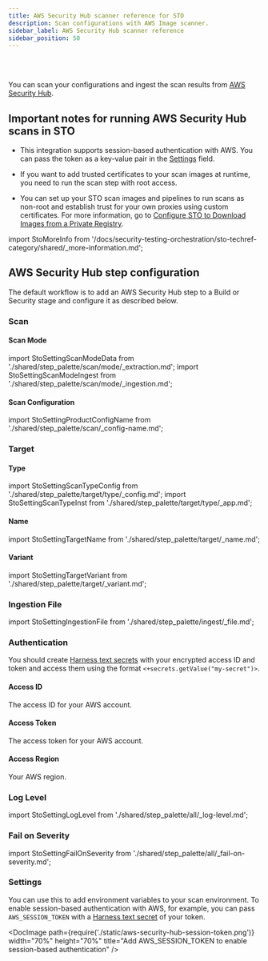 ```yaml
---
title: AWS Security Hub scanner reference for STO
description: Scan configurations with AWS Image scanner.
sidebar_label: AWS Security Hub scanner reference
sidebar_position: 50
---
```



<DocsTag   text="Configuration scanners" backgroundColor= "#cbe2f9" textColor="#0b5cad"   link="/docs/security-testing-orchestration/sto-techref-category/security-step-settings-reference#configuration-scanners"  />
<DocsTag  text="Extraction" backgroundColor= "#e3cbf9" textColor="#5c0bad" link="/docs/security-testing-orchestration/orchestrate-and-ingest/sto-workflows-overview/#extraction-scans-in-sto" />
<DocsTag  text="Ingestion" backgroundColor= "#e3cbf9" textColor="#5c0bad" link="/docs/security-testing-orchestration/orchestrate-and-ingest/ingestion-workflows/ingest-scan-results-into-an-sto-pipeline/" />
<br/>
<br/>

You can scan your configurations and ingest the scan results from [AWS Security Hub](https://docs.aws.amazon.com/securityhub/latest/userguide/what-is-securityhub.html). 

## Important notes for running AWS Security Hub scans in STO

- This integration supports session-based authentication with AWS. You can pass the token as a key-value pair in the [Settings](#settings) field.

- If you want to add trusted certificates to your scan images at runtime, you need to run the scan step with root access. 

- You can set up your STO scan images and pipelines to run scans as non-root and establish trust for your own proxies using custom certificates. For more information, go to [Configure STO to Download Images from a Private Registry](/docs/security-testing-orchestration/use-sto/set-up-sto-pipelines/download-images-from-private-registry).


import StoMoreInfo from '/docs/security-testing-orchestration/sto-techref-category/shared/_more-information.md';

<StoMoreInfo />

## AWS Security Hub step configuration

The default workflow is to add an AWS Security Hub step to a Build or Security stage and configure it as described below.

### Scan

#### Scan Mode

import StoSettingScanModeData from './shared/step_palette/scan/mode/_extraction.md';
import StoSettingScanModeIngest from './shared/step_palette/scan/mode/_ingestion.md';

<StoSettingScanModeData />
<StoSettingScanModeIngest />


#### Scan Configuration

import StoSettingProductConfigName from './shared/step_palette/scan/_config-name.md';

<StoSettingProductConfigName />


### Target

#### Type

import StoSettingScanTypeConfig  from './shared/step_palette/target/type/_config.md';
import StoSettingScanTypeInst    from './shared/step_palette/target/type/_app.md';


<StoSettingScanTypeInst />
<StoSettingScanTypeConfig />




#### Name 

import StoSettingTargetName from './shared/step_palette/target/_name.md';

<StoSettingTargetName />


#### Variant

import StoSettingTargetVariant from './shared/step_palette/target/_variant.md';

<StoSettingTargetVariant  />


### Ingestion File 

import StoSettingIngestionFile from './shared/step_palette/ingest/_file.md';

<StoSettingIngestionFile  />


### Authentication

You should create [Harness text secrets](/docs/platform/secrets/add-use-text-secrets) with your encrypted access ID and token and access them using the format `<+secrets.getValue("my-secret")>`. 


#### Access ID 

The access ID for your AWS account.


#### Access Token

The access token for your AWS account.


#### Access Region

Your AWS region. 



### Log Level

import StoSettingLogLevel from './shared/step_palette/all/_log-level.md';

<StoSettingLogLevel />



### Fail on Severity

import StoSettingFailOnSeverity from './shared/step_palette/all/_fail-on-severity.md';

<StoSettingFailOnSeverity />

### Settings

You can use this to add environment variables to your scan environment. To enable session-based authentication with AWS, for example, you can pass `AWS_SESSION_TOKEN` with a [Harness text secret](/docs/platform/secrets/add-use-text-secrets) of your token.

 <DocImage path={require('./static/aws-security-hub-session-token.png')} width="70%" height="70%" title="Add AWS_SESSION_TOKEN to enable session-based authentication" />  


